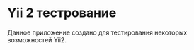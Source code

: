 Yii 2 тестрование
================================

Данное приложение создано для тестирования некоторых возможностей Yii2.